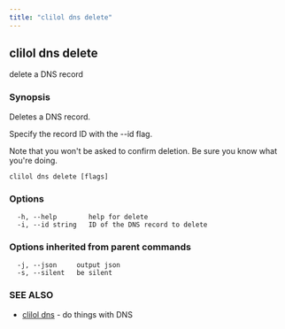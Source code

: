 ```yaml
---
title: "clilol dns delete"
---
```

## clilol dns delete

delete a DNS record

### Synopsis

Deletes a DNS record.

Specify the record ID with the --id flag.

Note that you won't be asked to confirm deletion.
Be sure you know what you're doing.

```
clilol dns delete [flags]
```

### Options

```
  -h, --help        help for delete
  -i, --id string   ID of the DNS record to delete
```

### Options inherited from parent commands

```
  -j, --json     output json
  -s, --silent   be silent
```

### SEE ALSO

* [clilol dns](clilol_dns.md)	 - do things with DNS

